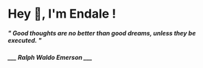 <h1 title="head"> Hey 👋, I'm Endale !</h1>

**<h5><i>" Good thoughts are no better than good dreams, unless they be executed. "</i></h5>**

*<b>___ Ralph Waldo Emerson ___</b>*
